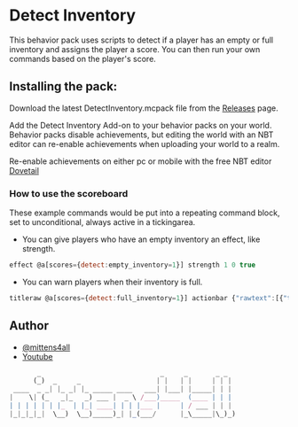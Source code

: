 # Detect Inventory

This behavior pack uses scripts to detect if a player has an empty or full inventory and assigns the player a score. You can then run your own commands based on the player's score.

## Installing the pack:

Download the latest DetectInventory.mcpack file from the [Releases](https://github.com/mittens4all/Detect-Inventory/releases) page.

Add the Detect Inventory Add-on to your behavior packs on your world. Behavior packs disable achievements, but editing the world with an NBT editor can re-enable achievements when uploading your world to a realm.

Re-enable achievements on either pc or mobile with the free NBT editor [Dovetail](https://github.com/Offroaders123/Dovetail) 

### How to use the scoreboard

These example commands would be put into a repeating command block, set to unconditional, always active in a tickingarea.

- You can give players who have an empty inventory an effect, like strength.

```js
effect @a[scores={detect:empty_inventory=1}] strength 1 0 true
```

- You can warn players when their inventory is full.

```js
titleraw @a[scores={detect:full_inventory=1}] actionbar {"rawtext":[{"text":"You're inventory is full."}]}
```

## Author

- [@mittens4all](https://www.github.com/mittens4all)
- [Youtube](https://www.youtube.com/@mittens4all)

```js
       _                              _     _       _ _  
      (_)  _     _                   | |   | |     | | | 
 ____  _ _| |_ _| |_ _____ ____   ___| |___| |_____| | | 
|    \| (_   _|_   _) ___ |  _ \ /___)_____  (____ | | | 
| | | | | | |_  | |_| ____| | | |___ |     | / ___ | | | 
|_|_|_|_|  \__)  \__)_____)_| |_(___/      |_\_____|\_)_)
                                                         
```

